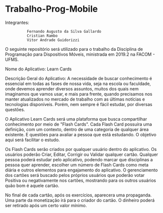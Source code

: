 # Trabalho-Prog-Mobile 

Integrantes: 
              
              Fernando Augusto da Silva Gallardo 
              Cristian Rambo
              Vitor Andrade Guidorizzi

  O seguinte repositório será utilizado para o trabalho da Disciplina de Programação para Dispositivos Móveis, ministrada em 2019.2 na FACOM - UFMS.

Nome do Aplicativo: Learn Cards

Descrição Geral do Aplicativo:
  A necessidade de buscar conhecimento é essencial em todas as fases de nossa vida, seja na escola ou faculdade, onde devemos aprender diversos assuntos, muitos dos quais nem imaginamos que vamos usar, e mais para frente, quando precisamos nos manter atualizados no mercado de trabalho com as últimas notícias e tecnologias disponíveis. Porém, nem sempre é fácil estudar, por diversas questões.
  
  O Aplicativo Learn Cards será uma plataforma que busca compartilhar conhecimento por meio de "Flash Cards". Cada Flash Card possuíra uma definição, com um contexto, dentro de uma categoria de qualquer área existente. E questões para avaliar a pessoa que está estudando. O objetivo aqui será facilitar o estudo. 
  
  Os Flash Cards serão criados por qualquer usuário dentro do aplicativo. Os usuários poderão Criar, Editar, Corrigir ou Validar qualquer cartão. Qualquer pessoa poderá estudar pelo aplicativo, podendo marcar que disciplinas a pessoa quer aprender, escolher um número de Flash Cards como meta diária e outros elementos para engajamento do aplicativo.
    O gerenciamento dos cartões será buscado pelos próprios usuários que poderão votar Positiva ou negativamente nos cartões, mostrando para os outros usuários quão bom é aquele cartão.
    
  No final de cada cartão, após os exercícios, aparecera uma propaganda. Uma parte da monetização irá para o criador do cartão. O dinheiro poderá ser retirado após um certo valor mínimo.
  
